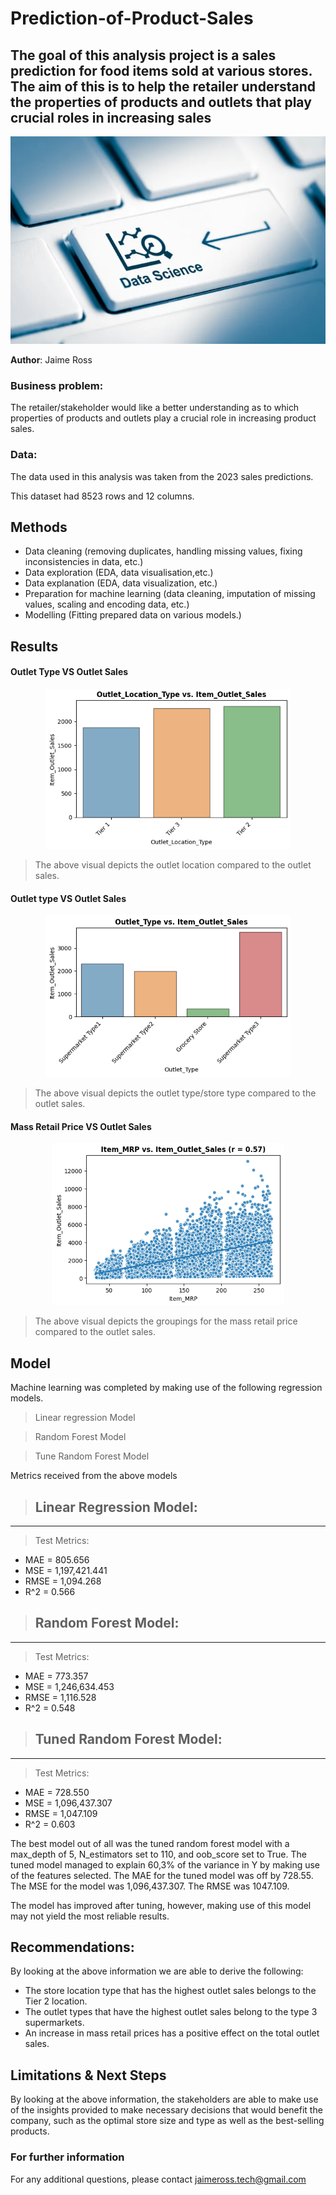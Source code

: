 # Prediction-of-Product-Sales

## The goal of this analysis project is a sales prediction for food items sold at various stores. The aim of this is to help the retailer understand the properties of products and outlets that play crucial roles in increasing sales 

<p align = "center"> 
  <img src = "https://github.com/JaimeRoss/Prediction-of-Product-Sales/blob/main/ds.PNG">
</p>

**Author**: Jaime Ross

### Business problem:

The retailer/stakeholder would like a better understanding as to which properties of products and outlets play a crucial role in increasing product sales.


### Data:
The data used in this analysis was taken from the 2023 sales predictions.

This dataset had 8523 rows and 12 columns.


## Methods
- Data cleaning (removing duplicates, handling missing values, fixing inconsistencies in data, etc.)
- Data exploration (EDA, data visualisation,etc.)
- Data explanation (EDA, data visualization, etc.)
- Preparation for machine learning (data cleaning, imputation of missing values, scaling and encoding data, etc.)
- Modelling (Fitting prepared data on various models.)

## Results


#### Outlet Type VS Outlet Sales

<p align = "center"> 
  <img src = "https://github.com/JaimeRoss/Prediction-of-Product-Sales/blob/main/outtype.PNG">
</p>

> The above visual depicts the outlet location compared to the outlet sales.

#### Outlet type VS Outlet Sales

<p align = "center"> 
  <img src = "https://github.com/JaimeRoss/Prediction-of-Product-Sales/blob/main/outlet sales.PNG">
</p>

> The above visual depicts the outlet type/store type compared to the outlet sales.

#### Mass Retail Price VS Outlet Sales

<p align = "center"> 
  <img src = "https://github.com/JaimeRoss/Prediction-of-Product-Sales/blob/main/mrp.PNG">
</p>

> The above visual depicts the groupings for the mass retail price compared to the outlet sales.

## Model

Machine learning was completed by making use of the following regression models.

> Linear regression Model

> Random Forest Model

> Tune Random Forest Model


Metrics received from the above models

>## Linear Regression Model:
 -------------------------
> Test Metrics:
- MAE = 805.656
- MSE = 1,197,421.441
- RMSE = 1,094.268
- R^2 = 0.566

>## Random Forest Model:
--------------------------
>Test Metrics:
- MAE = 773.357
- MSE = 1,246,634.453
- RMSE = 1,116.528
- R^2 = 0.548

>## Tuned Random Forest Model:
---------------------------
>Test Metrics:
- MAE = 728.550
- MSE = 1,096,437.307
- RMSE = 1,047.109
- R^2 = 0.603

  
The best model out of all was the tuned random forest model with a max_depth of 5, N_estimators set to 110, and oob_score set to True. The tuned model managed to explain 60,3% of the variance in Y by making use of the features selected. The MAE for the tuned model was off by 728.55. The MSE for the model was 1,096,437.307. The RMSE was 1047.109.

The model has improved after tuning, however, making use of this model may not yield the most reliable results.

## Recommendations:

By looking at the above information we are able to derive the following:

- The store location type that has the highest outlet sales belongs to the Tier 2 location.
- The outlet types that have the highest outlet sales belong to the type 3 supermarkets.
- An increase in mass retail prices has a positive effect on the total outlet sales.


## Limitations & Next Steps

By looking at the above information, the stakeholders are able to make use of the insights provided to make necessary decisions that would benefit the company, such as the optimal store size and type as well as the best-selling products.


### For further information


For any additional questions, please contact jaimeross.tech@gmail.com
